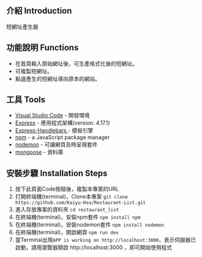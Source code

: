 ## 介紹 Introduction
短網址產生器

## 功能說明 Functions
- 在首頁輸入原始網址後，可生產格式化後的短網址。
- 可複製短網址。
- 點選產生的短網址導向原本的網站。

## 工具 Tools
- [Visual Studio Code](https://visualstudio.microsoft.com/zh-hant/) - 開發環境
- [Express](https://www.npmjs.com/package/express) - 應用程式架構(version: 4.17.1)
- [Express-Handlebars ](https://www.npmjs.com/package/express-handlebars) - 模板引擎
- [npm](https://www.npmjs.com/package/npm) - a JavaScript package manager
- [nodemon](https://www.npmjs.com/package/nodemon) - 可讓網頁及時呈現套件
- [mongoose](https://mongoosejs.com/docs/) - 資料庫

## 安裝步驟 Installation Steps
1. 按下此頁面Code按鈕後，複製本專案的URL
2. 打開終端機(terminal)，Clone本專案
`git clone https://github.com/Kaiyu-Hsu/Restaurant-List.git `
3. 進入存放專案的資料夾
`cd restaurant_list `
4. 在終端機(terminal)，安裝npm套件
`npm install npm`
5. 在終端機(terminal)，安裝nodemon套件
`npm install nodemon`
6. 在終端機(terminal)，開啟網頁
`npm run dev`
7. 當Terminal出現`APP is working on http://localhost:3000`，表示伺服器已啟動，請用瀏覽器開啟 http://localhost:3000 ，即可開始使用程式
